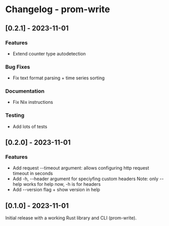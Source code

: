 # Changelog - prom-write


## [0.2.1] - 2023-11-01

### Features

- Extend counter type autodetection

### Bug Fixes

- Fix text format parsing + time series sorting

### Documentation

- Fix Nix instructions

### Testing

- Add lots of tests

## [0.2.0] - 2023-11-01

### Features

- Add request --timeout argument:
    allows configuring http request timeout in seconds
- Add -h, --header argument for speciyfing custom headers
    Note: only --help works for help now, -h is for headers
- Add --version flag + show version in help

## [0.1.0] - 2023-11-01

Initial release with a working Rust library and CLI (prom-write).

